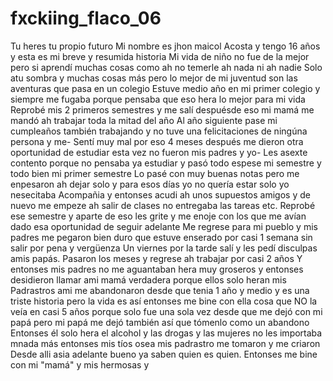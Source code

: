 # fxckiing_flaco_06
Tu heres tu propio futuro 
Mi nombre es jhon maicol Acosta y tengo 16 años y esta es mi breve y resumida historia
Mi vida de niño no fue de la mejor pero si aprendí muchas cosas como ah no temerle ah nada ni ah nadie
Solo atu sombra y muchas cosas más pero lo mejor de mi juventud son las aventuras que pasa en un colegio
Estuve medio año en mi primer colegio y siempre me fugaba porque pensaba que eso hera lo mejor para mi vida
Reprobé mis 2 primeros semestres y me salí despuésde eso mi mamá me mandó ah trabajar toda la mitad del año
Al año siguiente pase mi cumpleaños también trabajando y no tuve una felicitaciones  de ningúna persona y me-
Sentí muy mal por eso 4 meses después me dieron otra oportunidad de estudiar esta vez no fueron mis padres y yo-
Les asexte contento porque no pensaba ya estudiar y pasó todo espese mi semestre y todo bien mi primer semestre
Lo pasé con muy buenas notas pero me enpesaron ah dejar solo y para esos días yo no quería estar solo yo nesecitaba
Acompañia y entonses acudi ah unos supuestos amigos y de nuevo me empeze ah salir de clases no entregaba las tareas etc.
Reprobé ese semestre y aparte de eso les grite y me enoje con los que me avían dado esa oportunidad de seguir adelante
Me regrese para mi pueblo y mis padres me pegaron bien duro que estuve enserado por casi 1 semana sin salir por pena y vergüenza
Un viernes por la tarde salí y les pedí disculpas amis papás. Pasaron los meses y regrese ah trabajar por casi 2 años
Y entonses mis padres no me aguantaban hera muy groseros y entonses desidieron llamar ami mamá verdadera porque ellos solo heran mis
Padrastros ami me abandonaron desde que tenia 1 año y medio y es una triste historia pero la vida es así entonses me bine con ella cosa que
NO la veía en casi 5 años porque solo fue una sola vez desde que me dejó con mi papá pero mi papá me dejó también así que tómenlo como un abandono
Entonses él solo hera el alcohol y las drogas y las mujeres no les importaba mnada más entonses mis tíos osea mis padrastro me tomaron y me criaron
Desde alli asia adelante bueno ya saben quien es quien.
Entonses me bine con mi "mamá" y mis hermosas y
